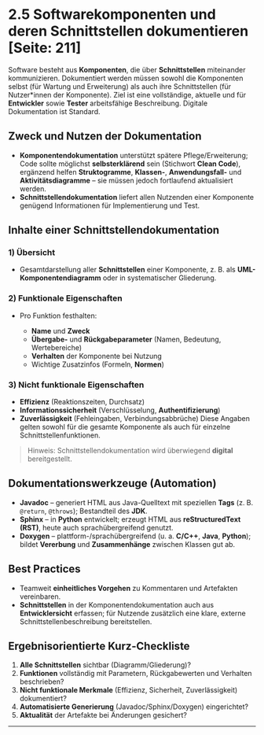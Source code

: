 # 2.5 Softwarekomponenten und deren Schnittstellen dokumentieren [Seite: 211]

Software besteht aus **Komponenten**, die über **Schnittstellen** miteinander kommunizieren. Dokumentiert werden müssen sowohl die Komponenten selbst (für Wartung und Erweiterung) als auch ihre Schnittstellen (für Nutzer*innen der Komponente). Ziel ist eine vollständige, aktuelle und für **Entwickler** sowie **Tester** arbeitsfähige Beschreibung. Digitale Dokumentation ist Standard. 

## Zweck und Nutzen der Dokumentation

* **Komponentendokumentation** unterstützt spätere Pflege/Erweiterung; Code sollte möglichst **selbsterklärend** sein (Stichwort **Clean Code**), ergänzend helfen **Struktogramme**, **Klassen-**, **Anwendungsfall-** und **Aktivitätsdiagramme** – sie müssen jedoch fortlaufend aktualisiert werden. 
* **Schnittstellendokumentation** liefert allen Nutzenden einer Komponente genügend Informationen für Implementierung und Test. 

## Inhalte einer Schnittstellendokumentation

### 1) Übersicht

* Gesamtdarstellung aller **Schnittstellen** einer Komponente, z. B. als **UML-Komponentendiagramm** oder in systematischer Gliederung. 

### 2) Funktionale Eigenschaften

* Pro Funktion festhalten:

  * **Name** und **Zweck**
  * **Übergabe-** und **Rückgabeparameter** (Namen, Bedeutung, Wertebereiche)
  * **Verhalten** der Komponente bei Nutzung
  * Wichtige Zusatzinfos (Formeln, **Normen**) 

### 3) Nicht funktionale Eigenschaften

* **Effizienz** (Reaktionszeiten, Durchsatz)
* **Informationssicherheit** (Verschlüsselung, **Authentifizierung**)
* **Zuverlässigkeit** (Fehleingaben, Verbindungsabbrüche)
  Diese Angaben gelten sowohl für die gesamte Komponente als auch für einzelne Schnittstellenfunktionen. 

> Hinweis: Schnittstellendokumentation wird überwiegend **digital** bereitgestellt. 

## Dokumentationswerkzeuge (Automation)

* **Javadoc** – generiert HTML aus Java-Quelltext mit speziellen **Tags** (z. B. `@return`, `@throws`); Bestandteil des **JDK**. 
* **Sphinx** – in **Python** entwickelt; erzeugt HTML aus **reStructuredText (RST)**, heute auch sprachübergreifend genutzt. 
* **Doxygen** – plattform-/sprachübergreifend (u. a. **C/C++**, **Java**, **Python**); bildet **Vererbung** und **Zusammenhänge** zwischen Klassen gut ab. 

## Best Practices

* Teamweit **einheitliches Vorgehen** zu Kommentaren und Artefakten vereinbaren. 
* **Schnittstellen** in der Komponentendokumentation auch aus **Entwicklersicht** erfassen; für Nutzende zusätzlich eine klare, externe Schnittstellenbeschreibung bereitstellen. 

## Ergebnisorientierte Kurz-Checkliste

1. **Alle Schnittstellen** sichtbar (Diagramm/Gliederung)?
2. **Funktionen** vollständig mit Parametern, Rückgabewerten und Verhalten beschrieben?
3. **Nicht funktionale Merkmale** (Effizienz, Sicherheit, Zuverlässigkeit) dokumentiert?
4. **Automatisierte Generierung** (Javadoc/Sphinx/Doxygen) eingerichtet?
5. **Aktualität** der Artefakte bei Änderungen gesichert?

---

